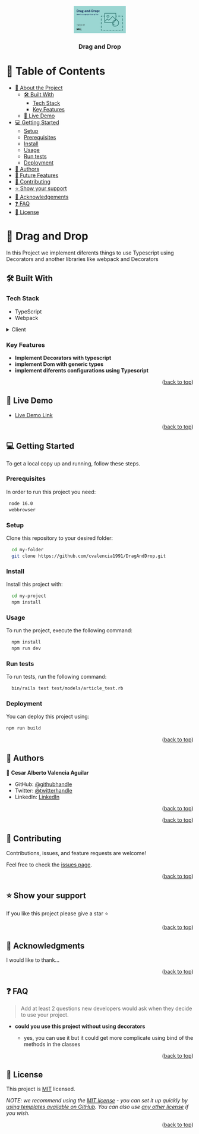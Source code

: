 <a name="readme-top"></a>


<div align="center">

  <img src="./DragDrop.png" alt="logo" width="140"  height="auto" />
  <br/>

  <h3><b>Drag and Drop</b></h3>

</div>

# 📗 Table of Contents

- [📖 About the Project](#about-project)
  - [🛠 Built With](#built-with)
    - [Tech Stack](#tech-stack)
    - [Key Features](#key-features)
  - [🚀 Live Demo](#live-demo)
- [💻 Getting Started](#getting-started)
  - [Setup](#setup)
  - [Prerequisites](#prerequisites)
  - [Install](#install)
  - [Usage](#usage)
  - [Run tests](#run-tests)
  - [Deployment](#triangular_flag_on_post-deployment)
- [👥 Authors](#authors)
- [🔭 Future Features](#future-features)
- [🤝 Contributing](#contributing)
- [⭐️ Show your support](#support)
- [🙏 Acknowledgements](#acknowledgements)
- [❓ FAQ](#faq)
- [📝 License](#license)

<!-- PROJECT DESCRIPTION -->

# 📖 Drag and Drop <a name="about-project"></a>

In this Project we implement diferents things to use Typescript using Decorators and another libraries like webpack and Decorators


## 🛠 Built With <a name="built-with"></a>

### Tech Stack <a name="tech-stack"></a>

- TypeScript 
- Webpack

<details>
  <summary>Client</summary>
  <ul>
    <li><a href="https://reactjs.org/">Vanilla.js</a></li>
  </ul>
</details>



<!-- Features -->

### Key Features <a name="key-features"></a>

- **Implement Decorators with typescript**
- **implement Dom with generic types**
- **implement diferents configurations using Typescript**

<p align="right">(<a href="#readme-top">back to top</a>)</p>

<!-- LIVE DEMO -->

## 🚀 Live Demo <a name="live-demo"></a>


- [Live Demo Link](https://yourdeployedapplicationlink.com)

<p align="right">(<a href="#readme-top">back to top</a>)</p>

<!-- GETTING STARTED -->

## 💻 Getting Started <a name="getting-started"></a>

To get a local copy up and running, follow these steps.

### Prerequisites

In order to run this project you need:

```sh
 node 16.0
 webbrowser
```


### Setup

Clone this repository to your desired folder:


```sh
  cd my-folder
  git clone https://github.com/cvalencia1991/DragAndDrop.git
```


### Install

Install this project with:


```sh
  cd my-project
  npm install
```


### Usage

To run the project, execute the following command:


```sh
  npm install
  npm run dev
```


### Run tests

To run tests, run the following command:


```sh
  bin/rails test test/models/article_test.rb
```


### Deployment

You can deploy this project using:



```sh
npm run build
```


<p align="right">(<a href="#readme-top">back to top</a>)</p>

<!-- AUTHORS -->

## 👥 Authors <a name="authors"></a>


👤 **Cesar Alberto Valencia Aguilar**

- GitHub: [@githubhandle](https://github.com/cvalencia1991)
- Twitter: [@twitterhandle](https://twitter.com/cvalenciaguilar)
- LinkedIn: [LinkedIn](https://www.linkedin.com/in/cvalenciaguilar/)

<p align="right">(<a href="#readme-top">back to top</a>)</p>

<!-- FUTURE FEATURES -->


<p align="right">(<a href="#readme-top">back to top</a>)</p>

<!-- CONTRIBUTING -->

## 🤝 Contributing <a name="contributing"></a>

Contributions, issues, and feature requests are welcome!

Feel free to check the [issues page](../../issues/).

<p align="right">(<a href="#readme-top">back to top</a>)</p>

<!-- SUPPORT -->

## ⭐️ Show your support <a name="support"></a>



If you like this project please give a star ⭐️

<p align="right">(<a href="#readme-top">back to top</a>)</p>

<!-- ACKNOWLEDGEMENTS -->

## 🙏 Acknowledgments <a name="acknowledgements"></a>


I would like to thank...

<p align="right">(<a href="#readme-top">back to top</a>)</p>

<!-- FAQ (optional) -->

## ❓ FAQ <a name="faq"></a>

> Add at least 2 questions new developers would ask when they decide to use your project.

- **could you use this project without using decorators**

  - yes, you can use it but it could get more complicate using bind of the methods in the classes


<p align="right">(<a href="#readme-top">back to top</a>)</p>

<!-- LICENSE -->

## 📝 License <a name="license"></a>

This project is [MIT](./LICENSE) licensed.

_NOTE: we recommend using the [MIT license](https://choosealicense.com/licenses/mit/) - you can set it up quickly by [using templates available on GitHub](https://docs.github.com/en/communities/setting-up-your-project-for-healthy-contributions/adding-a-license-to-a-repository). You can also use [any other license](https://choosealicense.com/licenses/) if you wish._

<p align="right">(<a href="#readme-top">back to top</a>)</p>
